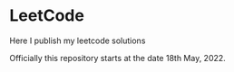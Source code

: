 # LeetCode

Here I publish my leetcode solutions

Officially this repository starts at the date 18th May, 2022.
